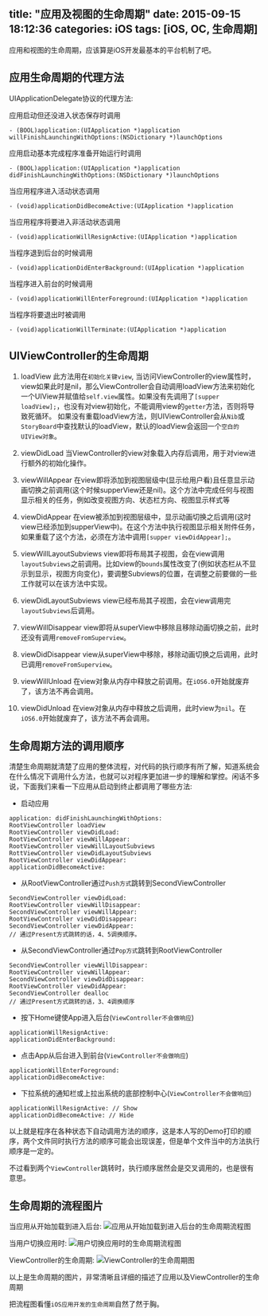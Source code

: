 title: "应用及视图的生命周期"
date: 2015-09-15 18:12:36
categories: iOS
tags: [iOS, OC, 生命周期]
---

应用和视图的生命周期，应该算是iOS开发最基本的平台机制了吧。

## 应用生命周期的代理方法

UIApplicationDelegate协议的代理方法:

应用启动但还没进入状态保存时调用
```
- (BOOL)application:(UIApplication *)application willFinishLaunchingWithOptions:(NSDictionary *)launchOptions
```

应用启动基本完成程序准备开始运行时调用
```
- (BOOL)application:(UIApplication *)application didFinishLaunchingWithOptions:(NSDictionary *)launchOptions
```

当应用程序进入活动状态调用
```
- (void)applicationDidBecomeActive:(UIApplication *)application
```

当应用程序将要进入非活动状态调用
```
- (void)applicationWillResignActive:(UIApplication *)application
```

当程序退到后台的时候调用
```
- (void)applicationDidEnterBackground:(UIApplication *)application
```

当程序进入前台的时候调用
```
- (void)applicationWillEnterForeground:(UIApplication *)application
```

当程序将要退出时被调用
```
- (void)applicationWillTerminate:(UIApplication *)application
```

## UIViewController的生命周期

1. loadView
此方法用在`初始化关键view`, 当访问ViewController的view属性时，view如果此时是nil，那么ViewController会自动调用loadView方法来初始化一个UIView并赋值给`self.view`属性。如果没有先调用了`[supper loadView];`，也没有对view初始化，不能调用view的`getter`方法，否则将导致死循环。
如果没有重载loadView方法，则UIViewController会从`Nib`或`StoryBoard`中查找默认的loadView，默认的loadView会返回一个`空白的UIView对象`。

2. viewDidLoad
当ViewController的view对象载入内存后调用，用于对view进行额外的初始化操作。

3. viewWillAppear
在view即将添加到视图层级中(显示给用户看)且任意显示动画切换之前调用(这个时候supperView还是nil)。这个方法中完成任何与视图显示相关的任务，例如改变视图方向、状态栏方向、视图显示样式等

4. viewDidAppear
在view被添加到视图层级中，显示动画切换之后调用(这时view已经添加到supperView中)。在这个方法中执行视图显示相关附件任务，如果重载了这个方法，必须在方法中调用`[supper viewDidAppear];`。

5. viewWillLayoutSubviews
view即将布局其子视图，会在view调用`layoutSubviews`之前调用。比如view的`bounds`属性改变了(例如状态栏从不显示到显示，视图方向变化)，要调整Subviews的位置，在调整之前要做的一些工作就可以在该方法中实现。

6. viewDidLayoutSubviews
view已经布局其子视图，会在view调用完`layoutSubviews`后调用。

7. viewWillDisappear
view即将从superView中移除且移除动画切换之前，此时还没有调用`removeFromSuperview`。

8. viewDidDisappear
view从superView中移除，移除动画切换之后调用，此时已调用`removeFromSuperview`。

9. viewWillUnload
在view对象从内存中释放之前调用。在`iOS6.0`开始就废弃了，该方法不再会调用。

10. viewDidUnload
在view对象从内存中释放之后调用，此时view为`nil`。在`iOS6.0`开始就废弃了，该方法不再会调用。

<!--more-->

## 生命周期方法的调用顺序
清楚生命周期就清楚了应用的整体流程，对代码的执行顺序有所了解，知道系统会在什么情况下调用什么方法，也就可以对程序更加进一步的理解和掌控。闲话不多说，下面我们来看一下应用从启动到终止都调用了哪些方法:

+ 启动应用
```
application: didFinishLaunchingWithOptions:
RootViewController loadView
RootViewController viewDidLoad:
RootViewController viewWillAppear:
RootViewController viewWillLayoutSubviews
RottViewController viewDidLayoutSubviews
RootViewController viewDidAppear:
applicationDidBecomeActive:
```
+ 从RootViewController通过`Push方式`跳转到SecondViewController
```
SecondViewController viewDidLoad:
RootViewController viewWillDisappear:
SecondViewController viewWillAppear:
RootViewController viewDidDisappear:
SecondViewController viewDidAppear:
// 通过Present方式跳转的话，4、5调换顺序。
```
+ 从SecondViewController通过`Pop方式`跳转到RootViewController
```
SecondViewController viewWillDisappear:
RootViewController viewWillAppear:
SecondViewController viewDidDisappear:
RootViewController viewDidAppear:
SecondViewController dealloc
// 通过Present方式跳转的话，3、4调换顺序
```
+ 按下Home键使App进入后台(`ViewController不会做响应`)
```
applicationWillResignActive:
applicationDidEnterBackground:
```
+ 点击App从后台进入到前台(`ViewController不会做响应`)
```
applicationWillEnterForeground:
applicationDidBecomeActive:
```
+ 下拉系统的通知栏或上拉出系统的底部控制中心(`ViewController不会做响应`)
```
applicationWillResignActive: // Show
applicationDidBecomeActive: // Hide
```

以上就是程序在各种状态下自动调用方法的顺序，这是本人写的Demo打印的顺序，两个文件同时执行方法的顺序可能会出现误差，但是单个文件当中的方法执行顺序是一定的。

不过看到两个`ViewController`跳转时，执行顺序居然会是交叉调用的，也是很有意思。

## 生命周期的流程图片

当应用从开始加载到进入后台:
![](http://7xnejb.com1.z0.glb.clouddn.com/images/app_enter_background.png "应用从开始加载到进入后台的生命周期流程图")

当用户切换应用时:
![](http://7xnejb.com1.z0.glb.clouddn.com/images/app_enter_foreground.png "用户切换应用时的生命周期流程图")

ViewController的生命周期:
![](http://7xnejb.com1.z0.glb.clouddn.com/images/UIViewController_Life_Circle.jpg "ViewController的生命周期图")

以上是生命周期的图片，非常清晰且详细的描述了应用以及ViewController的生命周期

把流程图看懂`iOS应用开发的生命周期`自然了然于胸。
